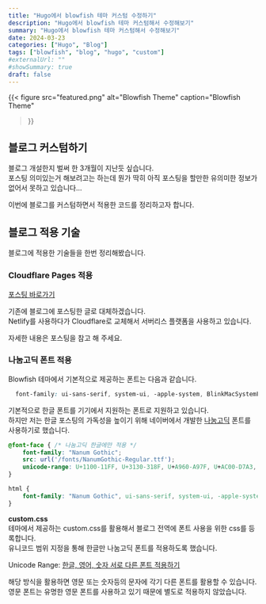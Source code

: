```yaml
---
title: "Hugo에서 blowfish 테마 커스텀 수정하기"
description: "Hugo에서 blowfish 테마 커스텀해서 수정해보기"
summary: "Hugo에서 blowfish 테마 커스텀해서 수정해보기"
date: 2024-03-23
categories: ["Hugo", "Blog"]
tags: ["blowfish", "blog", "hugo", "custom"]
#externalUrl: ""
#showSummary: true
draft: false
---
```


{{< figure
src="featured.png"
alt="Blowfish Theme"
caption="Blowfish Theme"
>}}

## 블로그 커스텀하기
블로그 개설한지 벌써 한 3개월이 지난듯 싶습니다.  
포스팅 의미있는거 해보려고는 하는데 뭔가 딱히 아직 포스팅을 할만한 유의미한 정보가 없어서 못하고 있습니다...

이번에 블로그를 커스텀하면서 적용한 코드를 정리하고자 합니다.

## 블로그 적용 기술
블로그에 적용한 기술들을 한번 정리해봤습니다.

### Cloudflare Pages 적용

[포스팅 바로가기](https://blog.laterre.dev/posts/%ED%81%B4%EB%9D%BC%EC%9A%B0%EB%93%9C-%ED%94%8C%EB%A0%88%EC%96%B4%EB%A1%9C-%EB%B8%94%EB%A1%9C%EA%B7%B8-%EB%B0%B0%ED%8F%AC%ED%95%98%EA%B8%B0/)  

기존에 블로그에 포스팅한 글로 대체하겠습니다.  
Netlify를 사용하다가 Cloudflare로 교체해서 서버리스 플랫폼을 사용하고 있습니다.

자세한 내용은 포스팅을 참고 해 주세요.

### 나눔고딕 폰트 적용
Blowfish 테마에서 기본적으로 제공하는 폰트는 다음과 같습니다.
```css
  font-family: ui-sans-serif, system-ui, -apple-system, BlinkMacSystemFont, "Segoe UI", Roboto, "Helvetica Neue", Arial, "Noto Sans", sans-serif, "Apple Color Emoji", "Segoe UI Emoji", "Segoe UI Symbol", "Noto Color Emoji";
```
기본적으로 한글 폰트를 기기에서 지원하는 폰트로 지원하고 있습니다.   
하지만 저는 한글 포스팅의 가독성을 높이기 위해 네이버에서 개발한 [나눔고딕](https://hangeul.naver.com/font) 폰트를 사용하기로 했습니다.

```css
@font-face { /* 나눔고딕 한글에만 적용 */
    font-family: "Nanum Gothic";
    src: url('/fonts/NanumGothic-Regular.ttf');
    unicode-range: U+1100-11FF, U+3130-318F, U+A960-A97F, U+AC00-D7A3, U+D7B0-D7FF;
}

html {
    font-family: "Nanum Gothic", ui-sans-serif, system-ui, -apple-system, BlinkMacSystemFont, "Segoe UI", Roboto, "Helvetica Neue", Arial, "Noto Sans", sans-serif, "Apple Color Emoji", "Segoe UI Emoji", "Segoe UI Symbol", "Noto Color Emoji";
}
```
**custom.css**  
테마에서 제공하는 custom.css를 활용해서 블로그 전역에 폰트 사용을 위한 css를 등록합니다.  
유니코드 범위 지정을 통해 한글만 나눔고딕 폰트를 적용하도록 했습니다.

Unicode Range: [한글, 영어, 숫자 서로 다른 폰트 적용하기](https://velog.io/@kimheewon/%ED%95%9C%EA%B8%80-%EC%98%81%EC%96%B4-%EC%88%AB%EC%9E%90-%EC%84%9C%EB%A1%9C-%EB%8B%A4%EB%A5%B8-%ED%8F%B0%ED%8A%B8-%EC%A0%81%EC%9A%A9%ED%95%98%EA%B8%B0unicode-range-8fi3p345)

해당 방식을 활용하면 영문 또는 숫자등의 문자에 각기 다른 폰트를 활용할 수 있습니다.  
영문 폰트는 유명한 영문 폰트를 사용하고 있기 때문에 별도로 적용하지 않았습니다.